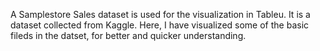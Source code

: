 A Samplestore Sales dataset is used for the visualization in Tableu. It is a dataset collected from Kaggle. Here, I have visualized some of the basic fileds in the datset, for better and quicker understanding.
